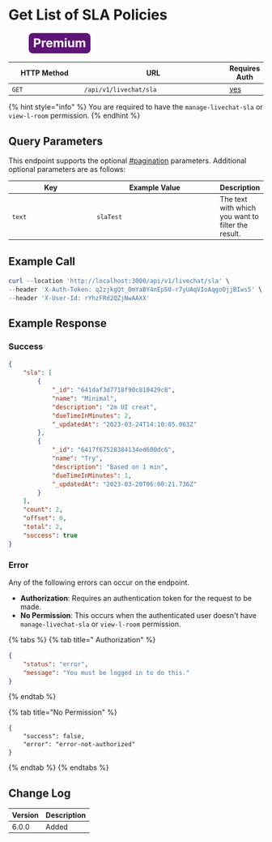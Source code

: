 # Get List of SLA Policies

<figure><img src="../../../../../../../.gitbook/assets/Premium.svg" alt=""><figcaption></figcaption></figure>

<table><thead><tr><th width="163">HTTP Method</th><th width="332">URL</th><th>Requires Auth</th></tr></thead><tbody><tr><td><code>GET</code></td><td><code>/api/v1/livechat/sla</code></td><td><a href="../../../authentication-endpoints/">yes</a></td></tr></tbody></table>

{% hint style="info" %}
You are required to have the `manage-livechat-sla` or `view-l-room` permission.
{% endhint %}

## Query Parameters

This endpoint supports the optional [#pagination](../../../../#pagination "mention") parameters. Additional optional parameters are as follows:

<table><thead><tr><th width="163">Key</th><th width="243">Example Value</th><th>Description</th></tr></thead><tbody><tr><td><code>text</code></td><td><code>slaTest</code></td><td>The text with which you want to filter the result.</td></tr></tbody></table>

## Example Call

```powershell
curl --location 'http://localhost:3000/api/v1/livechat/sla' \
--header 'X-Auth-Token: q2zjkgQt_OmYaBY4nEp50-r7yUAqVIoAqgo0jjBIws5' \
--header 'X-User-Id: rYhzFRd2QZjNwAAXX'
```

## Example Response

### Success

```json
{
    "sla": [
        {
            "_id": "641daf3d7718f90c810429c8",
            "name": "Minimal",
            "description": "2m UI creat",
            "dueTimeInMinutes": 2,
            "_updatedAt": "2023-03-24T14:10:05.063Z"
        },
        {
            "_id": "6417f67528384134ed600dc6",
            "name": "Try",
            "description": "Based on 1 min",
            "dueTimeInMinutes": 1,
            "_updatedAt": "2023-03-20T06:00:21.736Z"
        }
    ],
    "count": 2,
    "offset": 0,
    "total": 2,
    "success": true
}
```

### Error

Any of the following errors can occur on the endpoint.

* **Authorization**: Requires an authentication token for the request to be made.
* **No Permission**: This occurs when the authenticated user doesn't have `manage-livechat-sla` or `view-l-room` permission.

{% tabs %}
{% tab title=" Authorization" %}
```json
{
    "status": "error",
    "message": "You must be logged in to do this."
}
```
{% endtab %}

{% tab title="No Permission" %}
```
{
    "success": false,
    "error": "error-not-authorized"
}
```
{% endtab %}
{% endtabs %}

## Change Log

| Version | Description |
| ------- | ----------- |
| 6.0.0   | Added       |
